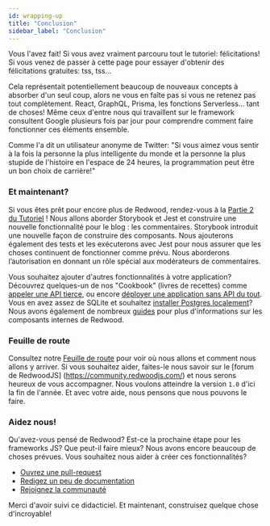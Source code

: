 ```yaml
---
id: wrapping-up
title: "Conclusion"
sidebar_label: "Conclusion"
---
```


Vous l'avez fait! Si vous avez vraiment parcouru tout le tutoriel: félicitations! Si vous venez de passer à cette page pour essayer d'obtenir des félicitations gratuites: tss, tss...

Cela représentait potentiellement beaucoup de nouveaux concepts à absorber d'un seul coup, alors ne vous en faîte pas si vous ne retenez pas tout complètement. React, GraphQL, Prisma, les fonctions Serverless... tant de choses! Même ceux d'entre nous qui travaillent sur le framework consultent Google plusieurs fois par jour pour comprendre comment faire fonctionner ces éléments ensemble.

Comme l'a dit un utilisateur anonyme de Twitter: "Si vous aimez vous sentir à la fois la personne la plus intelligente du monde et la personne la plus stupide de l'histoire en l'espace de 24 heures, la programmation peut être un bon choix de carrière!"

### Et maintenant?

Si vous êtes prêt pour encore plus de Redwood, rendez-vous à la [Partie 2 du Tutoriel](https://redwoodjs.com/tutorial2) ! Nous allons aborder Storybook et Jest et construire une nouvelle fonctionnalité pour le blog : les commentaires. Storybook introduit une nouvelle façon de construire des composants. Nous ajouterons également des tests et les exécuterons avec Jest pour nous assurer que les choses continuent de fonctionner comme prévu. Nous aborderons l’autorisation en donnant un rôle spécial aux modérateurs de commentaires.

Vous souhaitez ajouter d'autres fonctionnalités à votre application? Découvrez quelques-un de nos "Cookbook" (livres de recettes) comme [appeler une API tierce](https://redwoodjs.com/cookbook/using-a-third-party-api), ou encore [déployer une application sans API du tout](https://redwoodjs.com/cookbook/disable-api-database). Vous en avez assez de SQLite et souhaitez [installer Postgres localement](https://redwoodjs.com/docs/local-postgres-setup)? Nous avons également de nombreux [guides](https://redwoodjs.com/docs/introduction) pour plus d'informations sur les composants internes de Redwood.

### Feuille de route

Consultez notre [Feuille de route](https://redwoodjs.com/roadmap) pour voir où nous allons et comment nous allons y arriver. Si vous souhaitez aider, faites-le nous savoir sur le \[forum de RedwoodJS\] (https://community.redwoodjs.com/) et nous serons heureux de vous accompagner. Nous voulons atteindre la version `1.0` d'ici la fin de l'année. Et avec votre aide, nous pensons que nous pouvons le faire.

### Aidez nous!

Qu'avez-vous pensé de Redwood? Est-ce la prochaine étape pour les frameworks JS? Que peut-il faire mieux? Nous avons encore beaucoup de choses prévues. Vous souhaitez nous aider à créer ces fonctionnalités?

- [Ouvrez une pull-request](https://github.com/redwoodjs/redwood/pulls)
- [Redigez un peu de documentation](https://redwoodjs.com/docs/introduction)
- [Rejoignez la communauté](https://community.redwoodjs.com)

Merci d'avoir suivi ce didacticiel. Et maintenant, construisez quelque chose d'incroyable!
